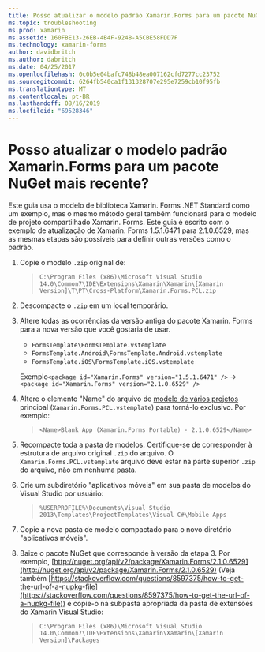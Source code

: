 ```yaml
---
title: Posso atualizar o modelo padrão Xamarin.Forms para um pacote NuGet mais recente?
ms.topic: troubleshooting
ms.prod: xamarin
ms.assetid: 160FBE13-26EB-4B4F-9248-A5CBE58FDD7F
ms.technology: xamarin-forms
author: davidbritch
ms.author: dabritch
ms.date: 04/25/2017
ms.openlocfilehash: 0c0b5e04bafc748b48ea007162cfd7277cc23752
ms.sourcegitcommit: 6264fb540ca1f131328707e295e7259cb10f95fb
ms.translationtype: MT
ms.contentlocale: pt-BR
ms.lasthandoff: 08/16/2019
ms.locfileid: "69528346"
---
```

# <a name="can-i-update-the-xamarinforms-default-template-to-a-newer-nuget-package"></a>Posso atualizar o modelo padrão Xamarin.Forms para um pacote NuGet mais recente?

Este guia usa o modelo de biblioteca Xamarin. Forms .NET Standard como um exemplo, mas o mesmo método geral também funcionará para o modelo de projeto compartilhado Xamarin. Forms. Este guia é escrito com o exemplo de atualização de Xamarin. Forms 1.5.1.6471 para 2.1.0.6529, mas as mesmas etapas são possíveis para definir outras versões como o padrão.

1. Copie o modelo `.zip` original de:

    > `C:\Program Files (x86)\Microsoft Visual Studio 14.0\Common7\IDE\Extensions\Xamarin\Xamarin\[Xamarin Version]\T\PT\Cross-Platform\Xamarin.Forms.PCL.zip`

2. Descompacte o `.zip` em um local temporário.

3. Altere todas as ocorrências da versão antiga do pacote Xamarin. Forms para a nova versão que você gostaria de usar.
    * `FormsTemplate\FormsTemplate.vstemplate`
    * `FormsTemplate.Android\FormsTemplate.Android.vstemplate`
    * `FormsTemplate.iOS\FormsTemplate.iOS.vstemplate`

    Exemplo`<package id="Xamarin.Forms" version="1.5.1.6471" />` -> `<package id="Xamarin.Forms" version="2.1.0.6529" />`

4. Altere o elemento "Name" do arquivo de [modelo de vários projetos](https://msdn.microsoft.com/library/ms185308.aspx) principal (`Xamarin.Forms.PCL.vstemplate`) para torná-lo exclusivo. Por exemplo:

    > `<Name>Blank App (Xamarin.Forms Portable) - 2.1.0.6529</Name>`

5. Recompacte toda a pasta de modelos. Certifique-se de corresponder à estrutura de arquivo original `.zip` do arquivo. O `Xamarin.Forms.PCL.vstemplate` arquivo deve estar na parte superior `.zip` do arquivo, não em nenhuma pasta.

6. Crie um subdiretório "aplicativos móveis" em sua pasta de modelos do Visual Studio por usuário:
    > `%USERPROFILE%\Documents\Visual Studio 2013\Templates\ProjectTemplates\Visual C#\Mobile Apps`

7. Copie a nova pasta de modelo compactado para o novo diretório "aplicativos móveis".

8. Baixe o pacote NuGet que corresponde à versão da etapa 3. Por exemplo, [http://nuget.org/api/v2/package/Xamarin.Forms/2.1.0.6529](http://nuget.org/api/v2/package/Xamarin.Forms/2.1.0.6529) (Veja também [https://stackoverflow.com/questions/8597375/how-to-get-the-url-of-a-nupkg-file](https://stackoverflow.com/questions/8597375/how-to-get-the-url-of-a-nupkg-file)) e copie-o na subpasta apropriada da pasta de extensões do Xamarin Visual Studio:
    > `C:\Program Files (x86)\Microsoft Visual Studio 14.0\Common7\IDE\Extensions\Xamarin\Xamarin\[Xamarin Version]\Packages`
